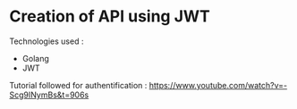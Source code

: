 # Creation of API using JWT

Technologies used :
- Golang
- JWT

Tutorial followed for authentification : https://www.youtube.com/watch?v=-Scg9INymBs&t=906s